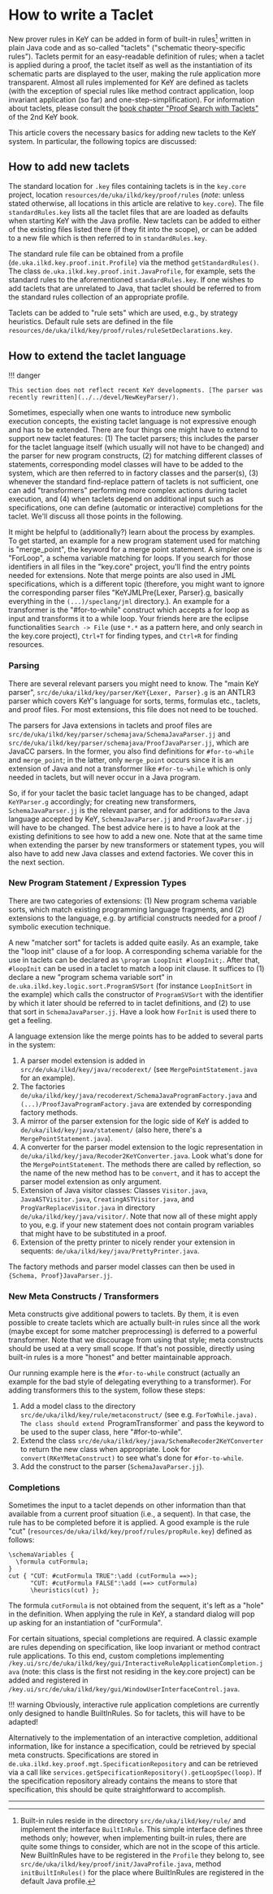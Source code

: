 # How to write a Taclet

New prover rules in KeY can be added in form of built-in rules[^1] written in plain
Java code and as so-called "taclets" ("schematic theory-specific rules").
Taclets permit for an easy-readable definition of rules; when a taclet is
applied during a proof, the taclet itself as well as the instantiation of its
schematic parts are displayed to the user, making the rule application more
transparent. Almost all rules implemented for KeY are defined as taclets (with
the exception of special rules like method contract application, loop invariant
application (so far) and one-step-simplification). For information about
taclets, please consult the [book chapter "Proof Search with
Taclets"](https://link.springer.com/chapter/10.1007/978-3-319-49812-6_4) of the
2nd KeY book.

This article covers the necessary basics for adding new taclets to the KeY
system. In particular, the following topics are discussed:


##  How to add new taclets

The standard location for `.key` files containing taclets is in the `key.core`
project, location `resources/de/uka/ilkd/key/proof/rules` (*note*: unless stated
otherwise, all locations in this article are relative to `key.core`). The file
`standardRules.key` lists all the taclet files that are are loaded as defaults
when starting KeY with the Java profile. New taclets can be added to either of
the existing files listed there (if they fit into the scope), or can be added to
a new file which is then referred to in `standardRules.key`.

The standard rule file can be obtained from a profile
(`de.uka.ilkd.key.proof.init.Profile`) via the method `getStandardRules()`. The
class `de.uka.ilkd.key.proof.init.JavaProfile`, for example, sets the standard
rules to the aforementioned `standardRules.key`. If one wishes to add taclets
that are unrelated to Java, that taclet should be referred to from the standard
rules collection of an appropriate profile.

Taclets can be added to "rule sets" which are used, e.g., by strategy
heuristics. Default rule sets are defined in the file
`resources/de/uka/ilkd/key/proof/rules/ruleSetDeclarations.key`.

## How to extend the taclet language

!!! danger

    This section does not reflect recent KeY developments. [The parser was recently rewritten](../../devel/NewKeyParser/).

Sometimes, especially when one wants to introduce new symbolic execution
concepts, the existing taclet language is not expressive enough and has to be
extended. There are four things one might have to extend to support new taclet
features: (1) The taclet parsers; this includes the parser for the taclet
language itself (which usually will not have to be changed) and the parser for
new program constructs, (2) for matching different classes of statements,
corresponding model classes will have to be added to the system, which are then
referred to in factory classes and the parser(s), (3) whenever the standard
find-replace pattern of taclets is not sufficient, one can add "transformers"
performing more complex actions during taclet execution, and (4) when taclets
depend on additional input such as specifications, one can define (automatic or
interactive) completions for the taclet. We'll discuss all those points in the
following.

It might be helpful to (additionally?) learn about the process by examples. To
get started, an example for a new program statement used for matching is
"merge_point", the keyword for a merge point statement. A simpler one is
"ForLoop", a schema variable matching for loops. If you search for those
identifiers in all files in the "key.core" project, you'll find the entry points
needed for extensions. Note that merge points are also used in JML
specifications, which is a different topic (therefore, you might want to ignore
the corresponding parser files "KeYJMLPre{Lexer, Parser}.g, basically everything
in the `(...)/speclang/jml` directory.). An example for a transformer is the
"#for-to-while" construct which accepts a for loop as input and transforms it to
a while loop. Your friends here are the eclipse functionalities `Search -> File`
(use `*.*` as a pattern here, and only search in the key.core project), `Ctrl+T`
for finding types, and `Ctrl+R` for finding resources.

### Parsing

There are several relevant parsers you might need to know. The "main KeY
parser", `src/de/uka/ilkd/key/parser/KeY{Lexer, Parser}.g` is an ANTLR3 parser
which covers KeY's language for sorts, terms, formulas etc., taclets, and proof
files. For most extensions, this file does not need to be touched.

The parsers for Java extensions in taclets and proof files are
`src/de/uka/ilkd/key/parser/schemajava/SchemaJavaParser.jj` and
`src/de/uka/ilkd/key/parser/schemajava/ProofJavaParser.jj`, which are JavaCC
parsers. In the former, you also find definitions for `#for-to-while` and
`merge_point`; in the latter, only `merge_point` occurs since it is an extension
of Java and not a transformer like `#for-to-while` which is only needed in
taclets, but will never occur in a Java program.

So, if for your taclet the basic taclet language has to be changed, adapt
`KeYParser.g` accordingly; for creating new transformers, `SchemaJavaParser.jj`
is the relevant parser, and for additions to the Java language accepted by KeY,
`SchemaJavaParser.jj` and `ProofJavaParser.jj` will have to be changed. The best
advice here is to have a look at the existing definitions to see how to add
a new one. Note that at the same time when extending the parser by new
transformers or statement types, you will also have to add new Java classes and
extend factories. We cover this in the next section.

### New Program Statement / Expression Types

There are two categories of extensions: (1) New program schema variable sorts, which match existing programming language fragments, and (2) extensions to the language, e.g. by artificial constructs needed for a proof / symbolic execution technique.

A new "matcher sort" for taclets is added quite easily. As an example, take the
"loop init" clause of a for loop. A corresponding schema variable for the use in
taclets can be declared as `\program LoopInit #loopInit;`. After that,
`#loopInit` can be used in a taclet to match a loop init clause. It suffices to
(1) declare a new "program schema variable sort" in
`de.uka.ilkd.key.logic.sort.ProgramSVSort` (for instance `LoopInitSort` in the
example) which calls the constructor of `ProgramSVSort` with the identifier by
which it later should be referred to in taclet definitions, and (2) to use that
sort in `SchemaJavaParser.jj`. Have a look how `ForInit` is used there to get
a feeling.

A language extension like the merge points has to be added to several parts in the system: 

1. A parser model extension is added in `src/de/uka/ilkd/key/java/recoderext/`
(see `MergePointStatement.java` for an example).
2. The factories `de/uka/ilkd/key/java/recoderext/SchemaJavaProgramFactory.java`
and `(...)/ProofJavaProgramFactory.java` are extended by corresponding factory
methods.
3. A mirror of the parser extension for the logic side of KeY is added to
`de/uka/ilkd/key/java/statement/` (also here, there's a `MergePointStatement.java`).
5. A converter for the parser model extension to the logic representation in
`de/uka/ilkd/key/java/Recoder2KeYConverter.java`. Look what's done for the
`MergePointStatement`. The methods there are called by reflection, so the name
of the new method has to be `convert`, and it has to accept the parser model
extension as only argument.
6. Extension of Java visitor classes: Classes `Visitor.java`,
`JavaASTVisitor.java`, `CreatingASTVisitor.java`, and `ProgVarReplaceVisitor.java`
in directory `de/uka/ilkd/key/java/visitor/`. Note that now all of these might 
apply to you, e.g. if your new statement does not contain program variables that
might have to be substituted in a proof.
7. Extension of the pretty printer to nicely render your extension in sequents:
`de/uka/ilkd/key/java/PrettyPrinter.java`.

The factory methods and parser model classes can then be used in
`{Schema, Proof}JavaParser.jj`.

### New Meta Constructs / Transformers

Meta constructs give additional powers to taclets. By them, it is even possible
to create taclets which are actually built-in rules since all the work (maybe
except for some matcher preprocessing) is deferred to a powerful transformer.
Note that we discourage from using that style; meta constructs should be used at
a very small scope. If that's not possible, directly using built-in rules is
a more "honest" and better maintainable approach.

Our running example here is the `#for-to-while` construct (actually an example
for the bad style of delegating everything to a transformer). For adding
transformers this to the system, follow these steps:

1. Add a model class to the directory `src/de/uka/ilkd/key/rule/metaconstruct/`
(see e.g. `ForToWhile.java). The class should extend `ProgramTransformer` and
pass the keyword to be used to the super class, here "#for-to-while".
2. Extend the class `src/de/uka/ilkd/key/java/SchemaRecoder2KeYConverter` 
to return the new class when appropriate. Look for `convert(RKeYMetaConstruct)`
to see what's done for `#for-to-while`.
3. Add the construct to the parser (`SchemaJavaParser.jj`).

### Completions

Sometimes the input to a taclet depends on other information than that available
from a current proof situation (i.e., a sequent). In that case, the rule has to
be completed before it is applied. A good example is the rule "cut"
(`resources/de/uka/ilkd/key/proof/rules/propRule.key`) defined as follows:

```key
\schemaVariables {
  \formula cutFormula;
}
cut { "CUT: #cutFormula TRUE":\add (cutFormula ==>);
      "CUT: #cutFormula FALSE":\add (==> cutFormula)
      \heuristics(cut) };
```

The formula `cutFormula` is not obtained from the sequent, it's left as a "hole"
in the definition. When applying the rule in KeY, a standard dialog will pop up
asking for an instantiation of "curFormula".

For certain situations, special completions are required. A classic example are
rules depending on specification, like loop invariant or method contract rule
applications. To this end, custom completions implementing
`/key.ui/src/de/uka/ilkd/key/gui/InteractiveRuleApplicationCompletion.java`
(note: this class is the first not residing in the key.core project) can be
added and registered in
`/key.ui/src/de/uka/ilkd/key/gui/WindowUserInterfaceControl.java`.

!!! warning 
    Obviously, interactive rule application completions are currently
    only designed to handle BuiltInRules. So for taclets, this will have to be
    adapted!

Alternatively to the implementation of an interactive completion, additional
information, like for instance a specification, could be retrieved by special
meta constructs. Specifications are stored in
`de.uka.ilkd.key.proof.mgt.SpecificationRepository` and can be retrieved via
a call like `services.getSpecificationRepository().getLoopSpec(loop)`. If the
specification repository already contains the means to store that specification,
this should be quite straightforward to accomplish.

---

[^1]: Built-in rules reside in the directory `src/de/uka/ilkd/key/rule/` and
implement the interface `BuiltInRule`. This simple interface defines three
methods only; however, when implementing built-in rules, there are quite some
things to consider, which are not in the scope of this article. New BuiltInRules
have to be registered in the <code>Profile</code> they belong to, see
`src/de/uka/ilkd/key/proof/init/JavaProfile.java`, method `initBuiltInRules()`
for the place where BuiltInRules are registered in the default Java profile.
